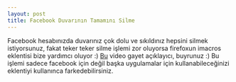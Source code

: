 ```yaml
---
layout: post
title: Facebook Duvarının Tamamını Silme
---
```

 
   Facebook hesabınızda duvarınız çok dolu ve sıkıldınız hepsini silmek
 istiyorsunuz, fakat teker teker silme işlemi zor oluyorsa firefoxun imacros
 eklentisi bize yardımcı oluyor :)
 [Bu](http://www.youtube.com/watch?v=2MoJi9dJGv8) video gayet açıklayıcı, buyrunuz :)
 Bu işlemi sadece facebook için değil başka uygulamalar için kullanabileceğinizi
 eklentiyi kullanınca farkedebilirsiniz.

